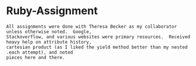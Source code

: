 Ruby-Assignment
===============

    All assignments were done with Theresa Becker as my collaborator unless otherwise noted.  Google, 
    Stackoverflow, and various websites were primary resources.  Received heavy help on attribute history, 
    cartesian product (as I liked the yield method better than my nested .each attempt), and noted 
    pieces here and there.

    
